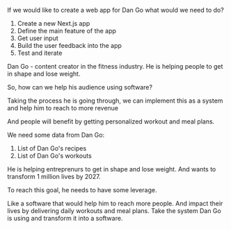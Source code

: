 If we would like to create a web app for Dan Go what would we need to do?

1. Create a new Next.js app
2. Define the main feature of the app
3. Get user input 
4. Build the user feedback into the app
5. Test and iterate


Dan Go - content creator in the fitness industry. He is helping people to get in shape and lose weight.

So, how can we help his audience using software?

Taking the process he is going through, we can implement this as a system and help him to reach to more revenue 

And people will benefit by getting personalized workout and meal plans.

We need some data from Dan Go:

1. List of Dan Go's recipes
2. List of Dan Go's workouts

He is helping entreprenurs to get in shape and lose weight.
And wants to transform 1 million lives by 2027.

To reach this goal, he needs to have some leverage.

Like a software that would help him to reach more people. And impact their lives by delivering daily workouts and meal plans.
Take the system Dan Go is using and transform it into a software.

